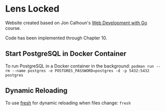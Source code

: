 # Lens Locked
Website created based on Jon Calhoun's [Web Development with Go](https://www.usegolang.com/) course.

Code has been implemented through Chapter 10.

## Start PostgreSQL in Docker Container
To run PostgreSQL in a Docker container in the background: `podman run --rm --name postgres -e POSTGRES_PASSWORD=postgres -d -p 5432:5432 postgres`

## Dynamic Reloading
To use [fresh](https://github.com/gravityblast/fresh) for dynamic reloading when files change: `fresh`
